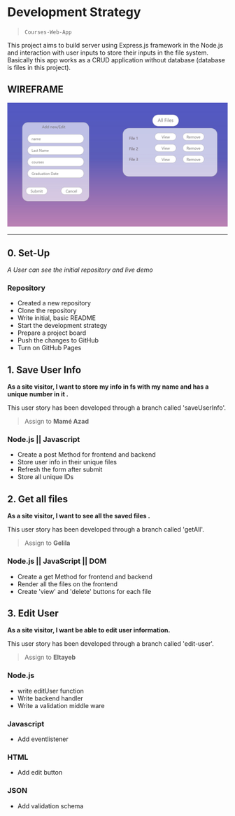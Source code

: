 # Development Strategy

> `Courses-Web-App`

This project aims to build server using Express.js framework in the Node.js and interaction with user inputs to store their inputs in the file system. Basically this app works as a CRUD application without database (database is files in this project).

## WIREFRAME

![wireframe](./wireframe.jpg)

---

## 0. Set-Up

_A User can see the initial repository and live demo_

### Repository

- Created a new repository
- Clone the repository
- Write initial, basic README
- Start the development strategy
- Prepare a project board
- Push the changes to GitHub
- Turn on GitHub Pages

## 1. Save User Info

**As a site visitor, I want to store my info in fs with my name and has a unique number in it .**

This user story has been developed through a branch called 'saveUserInfo'.

> Assign to **Mamé Azad**

### Node.js || Javascript

- Create a post Method for frontend and backend
- Store user info in their unique files
- Refresh the form after submit
- Store all unique IDs

## 2. Get all files

**As a site visitor, I want to see all the saved files .**

This user story has been developed through a branch called 'getAll'.

> Assign to **Gelila**

### Node.js || JavaScript || DOM

- Create a get Method for frontend and backend
- Render all the files on the frontend
- Create 'view' and 'delete' buttons for each file

## 3. Edit User

**As a site visitor, I want be able to edit user information.**

This user story has been developed through a branch called 'edit-user'.

> Assign to **Eltayeb**

### Node.js

- write editUser function
- Write backend handler
- Write a validation middle ware

### Javascript

- Add eventlistener

### HTML

- Add edit button

### JSON

- Add validation schema
